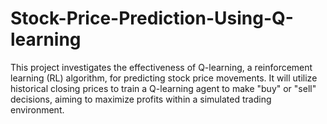 # Stock-Price-Prediction-Using-Q-learning
This project investigates the effectiveness of Q-learning, a reinforcement learning  (RL) algorithm, for predicting stock price movements. It will utilize historical closing  prices to train a Q-learning agent to make "buy" or "sell" decisions, aiming to  maximize profits within a simulated trading environment.
